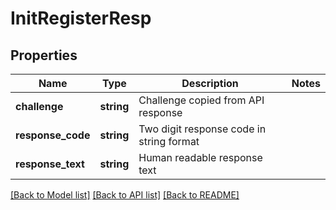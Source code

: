 # InitRegisterResp

## Properties
Name | Type | Description | Notes
------------ | ------------- | ------------- | -------------
**challenge** | **string** | Challenge copied from API response | 
**response_code** | **string** | Two digit response code in string format | 
**response_text** | **string** | Human readable response text | 

[[Back to Model list]](../README.md#documentation-for-models) [[Back to API list]](../README.md#documentation-for-api-endpoints) [[Back to README]](../README.md)


